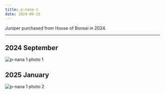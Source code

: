 ```yaml
---
title: p-nana-1
date: 2024-09-15
---
```


Juniper purchased from House of Bonsai in 2024.

---

## 2024 September

![p-nana 1 photo 1](/images/grow-logs/p-nana-1-photo-1.jpg)

## 2025 January

![p-nana 1 photo 2](/images/grow-logs/p-nana-1-photo-2.jpg)
